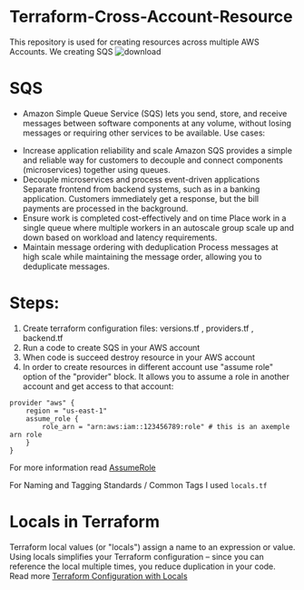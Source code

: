 # Terraform-Cross-Account-Resource
This repository is used for creating resources across multiple AWS Accounts. 
We creating SQS
![download](https://user-images.githubusercontent.com/85028974/197710253-e69c602c-1706-4360-bc43-705aa113f854.png)

# SQS 
 - Amazon Simple Queue Service (SQS) lets you send, store, and receive messages between software components at any volume, without losing messages or requiring other services to be available.
Use cases: 
* Increase application reliability and scale
Amazon SQS provides a simple and reliable way for customers to decouple and connect components (microservices) together using queues.
* Decouple microservices and process event-driven applications
Separate frontend from backend systems, such as in a banking application. Customers immediately get a response, but the bill payments are processed in the background.
* Ensure work is completed cost-effectively and on time
Place work in a single queue where multiple workers in an autoscale group scale up and down based on workload and latency requirements.
* Maintain message ordering with deduplication
Process messages at high scale while maintaining the message order, allowing you to deduplicate messages.

# Steps:
1. Create terraform configuration  files: versions.tf , providers.tf , backend.tf
2. Run a code to create SQS in your AWS account
3. When code is succeed destroy resource in your AWS account 
4. In order to create resources in different account use "assume role" option of the "provider" block. It allows you to assume a role in another account and get access to that account:
```
provider "aws" {
    region = "us-east-1"
    assume_role {
        role_arn = "arn:aws:iam::123456789:role" # this is an axemple arn role
    }
}
```

For more information read [AssumeRole](https://developer.hashicorp.com/terraform/tutorials/aws/aws-assumerole#review-ec2-instance-configuration)

For Naming and Tagging Standards / Common Tags I used ``` locals.tf ``` 

# Locals in Terraform
Terraform local values (or "locals") assign a name to an expression or value. 
Using locals simplifies your Terraform configuration – since you can reference the local multiple times, you reduce duplication in your code.
Read more [Terraform Configuration with Locals](https://developer.hashicorp.com/terraform/tutorials/configuration-language/locals?in=terraform%2Fconfiguration-language)
